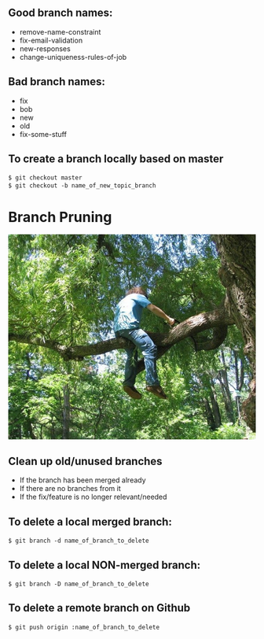 <!SLIDE smbullets incremental transition=uncover>

## Good branch names: ##

* remove-name-constraint
* fix-email-validation
* new-responses
* change-uniqueness-rules-of-job

<!SLIDE smbullets incremental transition=cover>

## Bad branch names: ##

* fix
* bob
* new
* old
* fix-some-stuff

<!SLIDE transition=uncover>

## To create a branch locally based on master ##

    $ git checkout master
    $ git checkout -b name_of_new_topic_branch

<!SLIDE center transition=cover>

# Branch Pruning #

![branchpruning](branch_pruning.jpg "Pruning Branches")

<!SLIDE smbullets incremental transition=cover>

## Clean up old/unused branches ##

* If the branch has been merged already
* If there are no branches from it
* If the fix/feature is no longer relevant/needed

<!SLIDE transition=uncover>

## To delete a local merged branch: ##

    $ git branch -d name_of_branch_to_delete

## To delete a local NON-merged branch: ##

    $ git branch -D name_of_branch_to_delete

<!SLIDE transition=cover>

## To delete a remote branch on Github ##

    $ git push origin :name_of_branch_to_delete
